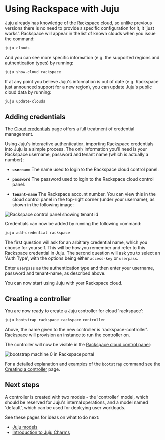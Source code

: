 <!--
Todo:
- Review required
-->

# Using Rackspace with Juju

Juju already has knowledge of the Rackspace cloud, so unlike previous versions there
is no need to provide a specific configuration for it, it 'just works'. Rackspace
will appear in the list of known clouds when you issue the command:

```bash
juju clouds
```
And you can see more specific information (e.g. the supported regions and
authentication types) by running:

```bash
juju show-cloud rackspace
```
If at any point you believe Juju's information is out of date (e.g. Rackspace just
announced support for a new region), you can update Juju's public cloud data by
running:

```bash
juju update-clouds
```

## Adding credentials

The [Cloud credentials][credentials] page offers a full treatment of credential
management.

Using Juju's interactive authentication, importing Rackspace credentials into
Juju is a simple process. The only information you'll need is your Rackspace
username, password and tenant name (which is actually a number):

 - **`username`** The name used to login to the Rackspace cloud control panel.

 - **`password`** The password used to login to the Rackspace cloud
   control panel.

 - **`tenant-name`** The Rackspace account number. You can view this in
    the cloud control panel in the top-right corner (under your username), as
    shown in the following image:

![Rackspace control panel showing tenant id](./media/config-rackspace_tenant_id.png)


Credentials can now be added by running the following command:

```bash
juju add-credential rackspace
```

The first question will ask for an arbitrary credential name, which you choose
for yourself. This will be how you remember and refer to this Rackspace
credential in Juju. The second question will ask you to select an 'Auth Type',
with the options being either `access-key` or `userpass`.

Enter `userpass` as the authentication type and then enter your username,
password and tenant-name, as described above.

You can now start using Juju with your Rackspace cloud.

## Creating a controller

You are now ready to create a Juju controller for cloud 'rackspace':

```bash
juju bootstrap rackspace rackspace-controller
```

Above, the name given to the new controller is 'rackspace-controller'.
Rackspace will provision an instance to run the controller on.

The controller will now be visible in the
[Rackspace cloud control panel][rscontrolpanel]:

![bootstrap machine 0 in Rackspace portal](./media/config-rackspace_portal-machine_0.png)

For a detailed explanation and examples of the `bootstrap` command see the
[Creating a controller][controllers-creating] page.

## Next steps

A controller is created with two models - the 'controller' model, which
should be reserved for Juju's internal operations, and a model named
'default', which can be used for deploying user workloads.

See these pages for ideas on what to do next:

 - [Juju models][models]
 - [Introduction to Juju Charms][charms]


<!-- LINKS -->

[controllers-creating]: ./controllers-creating.md
[rscontrolpanel]: https://mycloud.rackspace.com
[models]: ./models.md
[charms]: ./charms.md
[credentials]: ./credentials.md

